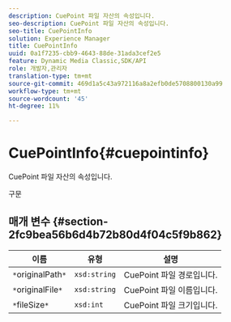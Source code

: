 ```yaml
---
description: CuePoint 파일 자산의 속성입니다.
seo-description: CuePoint 파일 자산의 속성입니다.
seo-title: CuePointInfo
solution: Experience Manager
title: CuePointInfo
uuid: 0a1f7235-cbb9-4643-88de-31ada3cef2e5
feature: Dynamic Media Classic,SDK/API
role: 개발자,관리자
translation-type: tm+mt
source-git-commit: 469d1a5c43a972116a8a2efb0de5708800130a99
workflow-type: tm+mt
source-wordcount: '45'
ht-degree: 11%

---
```



# CuePointInfo{#cuepointinfo}

CuePoint 파일 자산의 속성입니다.

구문

## 매개 변수 {#section-2fc9bea56b6d4b72b80d4f04c5f9b862}

| 이름 | 유형 | 설명 |
|---|---|---|
| `*`originalPath`*` | `xsd:string` | CuePoint 파일 경로입니다. |
| `*`originalFile`*` | `xsd:string` | CuePoint 파일 이름입니다. |
| `*`fileSize`*` | `xsd:int` | CuePoint 파일 크기입니다. |

